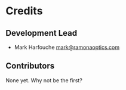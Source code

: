# Credits

## Development Lead

* Mark Harfouche <mark@ramonaoptics.com>

## Contributors

None yet. Why not be the first?
